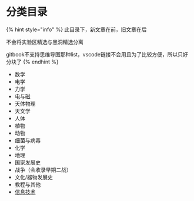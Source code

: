 # 分类目录

{% hint style="info" %}
此目录下，新文章在前，旧文章在后

不会将实验区精选与黑洞精选分离

gitbook不支持思维导图那种list，vscode链接不会用且为了比较方便，所以只好分块了
{% endhint %}

* 数学
* 电学
* 力学
* 电与磁
* 天体物理
* 天文学
* 人体
* 植物
* 动物
* 细菌与病毒
* 化学
* 地理
* 国家发展史
* 战争（会收录早期二战）
* 文化/器物发展史
* 教程与其他
* [信息技术](fen-lei-mu-lu/xin-xi-ji-shu.md)
